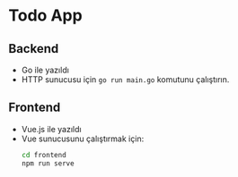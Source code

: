 # Todo App

## Backend
- Go ile yazıldı
- HTTP sunucusu için `go run main.go` komutunu çalıştırın.

## Frontend
- Vue.js ile yazıldı
- Vue sunucusunu çalıştırmak için:
  ```bash
  cd frontend
  npm run serve
